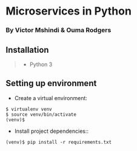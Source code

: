 # Microservices in Python

### By Victor Mshindi & Ouma Rodgers

## Installation

> * Python 3

## Setting up environment

* Create a virtual environment:

```
$ virtualenv venv
$ source venv/bin/activate
(venv)$
```

* Install project dependencies::

```
(venv)$ pip install -r requirements.txt
```
